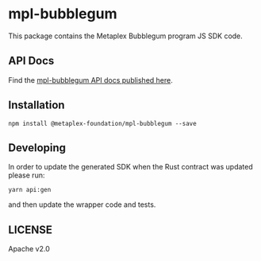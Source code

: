 # mpl-bubblegum

This package contains the Metaplex Bubblegum program JS SDK code.

## API Docs

Find the [mpl-bubblegum API docs published here](https://metaplex-foundation.github.io/metaplex-program-library/docs/mpl-bubblegum/index.html).

## Installation

```shell
npm install @metaplex-foundation/mpl-bubblegum --save
```

## Developing

In order to update the generated SDK when the Rust contract was updated please run:
```
yarn api:gen
```
and then update the wrapper code and tests.

## LICENSE

Apache v2.0
